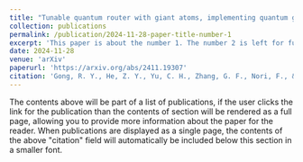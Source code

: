 ```yaml
---
title: "Tunable quantum router with giant atoms, implementing quantum gates, teleportation, non-reciprocity, and circulators"
collection: publications
permalink: /publication/2024-11-28-paper-title-number-1
excerpt: 'This paper is about the number 1. The number 2 is left for future work.'
date: 2024-11-28
venue: 'arXiv'
paperurl: 'https://arxiv.org/abs/2411.19307'
citation: 'Gong, R. Y., He, Z. Y., Yu, C. H., Zhang, G. F., Nori, F., & Xiang, Z. L. (2024). Tunable quantum router with giant atoms, implementing quantum gates, teleportation, non-reciprocity, and circulators. arXiv preprint arXiv:2411.19307.'
---
```


The contents above will be part of a list of publications, if the user clicks the link for the publication than the contents of section will be rendered as a full page, allowing you to provide more information about the paper for the reader. When publications are displayed as a single page, the contents of the above "citation" field will automatically be included below this section in a smaller font.
